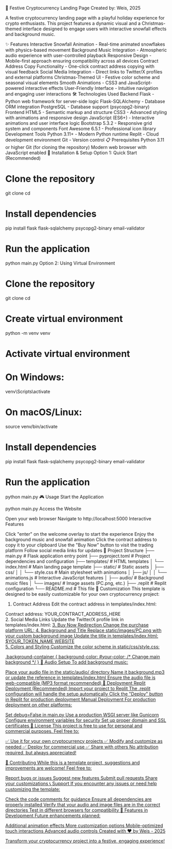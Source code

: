 🎄 Festive Cryptocurrency Landing Page
Created by: Weis, 2025

A festive cryptocurrency landing page with a playful holiday experience for crypto enthusiasts. This project features a dynamic visual and a Christmas-themed interface designed to engage users with interactive snowfall effects and background music.

✨ Features
Interactive Snowfall Animation - Real-time animated snowflakes with physics-based movement
Background Music Integration - Atmospheric audio experience with user-controlled playback
Responsive Design - Mobile-first approach ensuring compatibility across all devices
Contract Address Copy Functionality - One-click contract address copying with visual feedback
Social Media Integration - Direct links to Twitter/X profiles and external platforms
Christmas-Themed UI - Festive color scheme and seasonal visual elements
Smooth Animations - CSS3 and JavaScript-powered interactive effects
User-Friendly Interface - Intuitive navigation and engaging user interactions
🛠️ Technologies Used
Backend
Flask - Python web framework for server-side logic
Flask-SQLAlchemy - Database ORM integration
PostgreSQL - Database support (psycopg2-binary)
Frontend
HTML5 - Semantic markup and structure
CSS3 - Advanced styling with animations and responsive design
JavaScript (ES6+) - Interactive animations and user interface logic
Bootstrap 5.3.2 - Responsive grid system and components
Font Awesome 6.5.1 - Professional icon library
Development Tools
Python 3.11+ - Modern Python runtime
Replit - Cloud development environment
Git - Version control
📋 Prerequisites
Python 3.11 or higher
Git (for cloning the repository)
Modern web browser with JavaScript enabled
🚀 Installation & Setup
Option 1: Quick Start (Recommended)
# Clone the repository
git clone <your-repository-url>
cd <repository-name>
# Install dependencies
pip install flask flask-sqlalchemy psycopg2-binary email-validator
# Run the application
python main.py
Option 2: Using Virtual Environment
# Clone the repository
git clone <your-repository-url>
cd <repository-name>
# Create virtual environment
python -m venv venv
# Activate virtual environment
# On Windows:
venv\Scripts\activate
# On macOS/Linux:
source venv/bin/activate
# Install dependencies
pip install flask flask-sqlalchemy psycopg2-binary email-validator
# Run the application
python main.py
🎮 Usage
Start the Application

python main.py
Access the Website

Open your web browser
Navigate to http://localhost:5000
Interactive Features

Click "enter" on the welcome overlay to start the experience
Enjoy the background music and snowfall animation
Click the contract address to copy it to your clipboard
Use the "Buy Now" button to visit the trading platform
Follow social media links for updates
📁 Project Structure
├── main.py                 # Flask application entry point
├── pyproject.toml         # Project dependencies and configuration
├── templates/             # HTML templates
│   └── index.html         # Main landing page template
├── static/                # Static assets
│   ├── css/
│   │   └── style.css      # Main stylesheet with animations
│   ├── js/
│   │   └── animations.js  # Interactive JavaScript features
│   ├── audio/             # Background music files
│   └── images/            # Image assets (PC.png, etc.)
├── .replit               # Replit configuration
└── README.md             # This file
🎨 Customization
This template is designed to be easily customizable for your own cryptocurrency project:

1. Contract Address
Edit the contract address in templates/index.html:

<div class="contract-address">
    Contract address: YOUR_CONTRACT_ADDRESS_HERE
</div>
2. Social Media Links
Update the Twitter/X profile link in templates/index.html:

<a href="https://x.com/YOUR_PROFILE" class="btn btn-twitter" target="_blank">
3. Buy Now Redirection
Change the purchase platform URL:

<a href="https://your-trading-platform.com" class="btn" target="_blank">
4. Background and Title
Replace static/images/PC.png with your custom background image
Update the title in templates/index.html:
<title>YOUR_TOKEN_NAME</title>
<div class="top-message">$YOUR_TOKEN_NAME WEBSITE</div>
5. Colors and Styling
Customize the color scheme in static/css/style.css:

.background-container {
    background-color: #your-color; /* Change main background */
}
🎵 Audio Setup
To add background music:

Place your audio file in the static/audio/ directory
Name it background.mp3 or update the reference in templates/index.html
Ensure the audio file is web-compatible (MP3 format recommended)
🚀 Deployment
Replit Deployment (Recommended)
Import your project to Replit
The .replit configuration will handle the setup automatically
Click the "Deploy" button in Replit for production deployment
Manual Deployment
For production deployment on other platforms:

Set debug=False in main.py
Use a production WSGI server like Gunicorn
Configure environment variables for security
Set up proper domain and SSL certificates
📄 License
This project is free to use for personal and commercial purposes. Feel free to:

✅ Use it for your own cryptocurrency projects
✅ Modify and customize as needed
✅ Deploy for commercial use
✅ Share with others
No attribution required, but always appreciated!

🤝 Contributing
While this is a template project, suggestions and improvements are welcome! Feel free to:

Report bugs or issues
Suggest new features
Submit pull requests
Share your customizations
📞 Support
If you encounter any issues or need help customizing the template:

Check the code comments for guidance
Ensure all dependencies are properly installed
Verify that your audio and image files are in the correct directories
Test in different browsers for compatibility
🎯 Features in Development
Future enhancements planned:

Additional animation effects
More customization options
Mobile-optimized touch interactions
Advanced audio controls
Created with ❤️ by Weis - 2025

Transform your cryptocurrency project into a festive, engaging experience!
